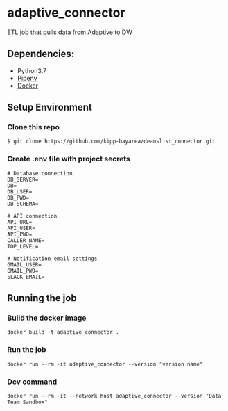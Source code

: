 # adaptive_connector
ETL job that pulls data from Adaptive to DW

## Dependencies:
* Python3.7
* [Pipenv](https://pipenv.readthedocs.io/en/latest/)
* [Docker](https://www.docker.com/)

## Setup Environment

### Clone this repo
```
$ git clone https://github.com/kipp-bayarea/deanslist_connector.git
```

### Create .env file with project secrets
```
# Database connection
DB_SERVER=
DB=
DB_USER=
DB_PWD=
DB_SCHEMA=

# API connection
API_URL=
API_USER=
API_PWD=
CALLER_NAME=
TOP_LEVEL=

# Notification email settings
GMAIL_USER=
GMAIL_PWD=
SLACK_EMAIL=
```

## Running the job

### Build the docker image
```
docker build -t adaptive_connector .
```

### Run the job
```
docker run --rm -it adaptive_connector --version "version name"
```

### Dev command
```
docker run --rm -it --network host adaptive_connector --version "Data Team Sandbox"
```